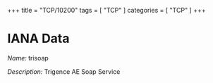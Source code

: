 +++
title = "TCP/10200"
tags = [ "TCP" ]
categories = [ "TCP" ]
+++

# IANA Data

_Name:_ trisoap

_Description:_ Trigence AE Soap Service

